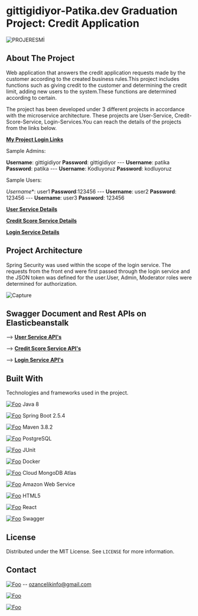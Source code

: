 <!--# Ödev Son Teslim Tarihi : 29 Eylül - Saat: 23:00

![odevpart1](https://user-images.githubusercontent.com/45206582/133460137-dbd5583e-1ac9-426f-a6f0-abf5983f6fd6.PNG)

![odevpart2](https://user-images.githubusercontent.com/45206582/133460164-f0b61470-f3e9-49cb-8b0e-8ae9afb45e2e.PNG)

![odevpart3](https://user-images.githubusercontent.com/45206582/133460177-2e2e561e-e1ac-4c42-96a7-5bce51eb8228.PNG) -->


# gittigidiyor-Patika.dev Graduation Project: Credit Application

![PROJERESMİ](https://user-images.githubusercontent.com/67712162/135281285-3a4d3491-f73f-4009-a667-0a5f12595c8a.png)



## About The Project

Web application that answers the credit application requests made by the customer according to the created business rules.This project includes functions such as giving credit to the customer and determining the credit limit, adding new users to the system.These functions are determined according to certain.

The project has been developed under 3 different projects in accordance with the microservice architecture. These projects are User-Service, Credit-Score-Service, Login-Services.You can reach the details of the projects from the links below.

**<a href="http://frontendlogin-env.eba-fawzs9nr.eu-central-1.elasticbeanstalk.com/#/login" rel="some text">My Project Login Links </a>**

Sample Admins:

**Username**: gittigidiyor  **Password**: gittigidiyor  --- **Username**: patika  **Password**: patika --- **Username**: Kodluyoruz **Password**: kodluyoruz 

Sample Users:

*Username**: user1 **Password**:123456  --- **Username**: user2   **Password**: 123456 --- **Username**: user3  **Password**: 123456 

**<a href="https://github.com/113-GittiGidiyor-Java-Spring-Bootcamp/gittigidiyor-graduation-project-OzanClk/tree/main/user-service" rel="some text">User Service Details </a>**

**<a href="https://github.com/113-GittiGidiyor-Java-Spring-Bootcamp/gittigidiyor-graduation-project-OzanClk/tree/main/credit-score-service" rel="some text">Credit Score Service Details </a>**

**<a href="https://github.com/113-GittiGidiyor-Java-Spring-Bootcamp/gittigidiyor-graduation-project-OzanClk/tree/main/login-service" rel="some text">Login Service Details</a>**


## Project Architecture

Spring Security was used within the scope of the login service. The requests from the front end were first passed through the login service and the JSON token was defined for the user.User, Admin, Moderator roles were determined for authorization.


![Capture](https://user-images.githubusercontent.com/67712162/135337656-53615296-ad48-4839-a04a-1b73701a62df.JPG)



## Swagger Document and Rest APIs on Elasticbeanstalk

--> **<a href="http://userservice-env.eba-qbg3p8bg.eu-central-1.elasticbeanstalk.com/swagger-ui.html" rel="some text">User Service API's </a>**

--> **<a href="http://creditscoreservice-env.eba-mxjvnm78.eu-central-1.elasticbeanstalk.com/swagger-ui.html" rel="some text">Credit Score Service API's </a>**

--> **<a href="http://frontendlogin-env.eba-fawzs9nr.eu-central-1.elasticbeanstalk.com/swagger-ui.html#/" rel="some text">Login Service API's </a>**


## Built With

Technologies and frameworks used in the project.

[![Foo](https://img.shields.io/badge/Java-ED8B00?style=for-the-badge&logo=java&logoColor=white)](https://docs.oracle.com/javase/8/docs/) Java 8

[![Foo](https://img.shields.io/badge/Spring_Boot-F2F4F9?style=for-the-badge&logo=spring-boot)](https://docs.spring.io/spring-boot/docs/current/reference/htmlsingle/) Spring Boot 2.5.4

[![Foo](https://img.shields.io/badge/apache_maven-C71A36?style=for-the-badge&logo=apachemaven&logoColor=white)](https://maven.apache.org/docs/3.8.2/release-notes.html) Maven 3.8.2

[![Foo](https://img.shields.io/badge/PostgreSQL-316192?style=for-the-badge&logo=postgresql&logoColor=white)]()  PostgreSQL

[![Foo](https://img.shields.io/badge/Junit5-25A162?style=for-the-badge&logo=junit5&logoColor=white)](https://junit.org/junit5/docs/current/user-guide/)  JUnit

[![Foo](https://img.shields.io/badge/Docker-2CA5E0?style=for-the-badge&logo=docker&logoColor=white)]()  Docker

[![Foo](https://img.shields.io/badge/MongoDB-4EA94B?style=for-the-badge&logo=mongodb&logoColor=white)]()  Cloud MongoDB Atlas

[![Foo](https://img.shields.io/badge/Amazon_AWS-232F3E?style=for-the-badge&logo=amazon-aws&logoColor=white)]()  Amazon Web Service

[![Foo](https://img.shields.io/badge/HTML5-E34F26?style=for-the-badge&logo=html5&logoColor=whitee)]()  HTML5

[![Foo](https://img.shields.io/badge/React-20232A?style=for-the-badge&logo=react&logoColor=61DAFB)]()  React

[![Foo](https://img.shields.io/badge/Swagger-85EA2D?style=for-the-badge&logo=Swagger&logoColor=white)]()  Swagger



## License

Distributed under the MIT License. See `LICENSE` for more information.



## Contact


[![Foo](https://img.shields.io/badge/Gmail-D14836?style=for-the-badge&logo=gmail&logoColor=white)](https://mail.google.com)  --  ozancelikinfo@gmail.com

[![Foo](https://img.shields.io/badge/LinkedIn-0077B5?style=for-the-badge&logo=linkedin&logoColor=white)](https://www.linkedin.com/in/ozan-%C3%A7elik/)

[![Foo](https://img.shields.io/badge/GitHub-100000?style=for-the-badge&logo=github&logoColor=white)](https://github.com/OzanClk)















